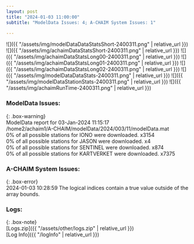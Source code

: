 ```yaml
---
layout: post
title: "2024-01-03 11:00:00"
subtitle: "ModelData Issues: 4; A-CHAIM System Issues: 1"

---
```


![]({{ "/assets/img/modelDataDataStatsShort-2400311.png" | relative_url }})
![]({{ "/assets/img/achaimDataStatsShort-2400311.png" | relative_url }})
![]({{ "/assets/img/achaimDataStatsLong00-2400311.png" | relative_url }})
![]({{ "/assets/img/achaimDataStatsLong01-2400311.png" | relative_url }})
![]({{ "/assets/img/achaimDataStatsLong02-2400311.png" | relative_url }})
![]({{ "/assets/img/modelDataDataStats-2400311.png" | relative_url }})
![]({{ "/assets/img/modelDataStationStats-2400311.png" | relative_url }})
![]({{ "/assets/img/achaimRunTime-2400311.png" | relative_url }})


### ModelData Issues:  
  
{: .box-warning}  
 ModelData report for 03-Jan-2024 11:15:17   
 /home2/achaim1/A-CHAIM/modelData/2024/003/11/modelData.mat   
 0% of all possible stations for IONO were downloaded. x3154   
 0% of all possible stations for JASON were downloaded. x4   
 0% of all possible stations for SENTINEL were downloaded. x874   
 0% of all possible stations for KARTVERKET were downloaded. x7375   
  
### A-CHAIM System Issues:  
  
{: .box-error}  
2024-01-03 10:28:59 The logical indices contain a true value outside of the array bounds.  

### Logs:  
  
{: .box-note}  
[Logs.zip]({{ "/assets/other/logs.zip" | relative_url }})  
[Log Info]({{ "/logInfo" | relative_url }})  
